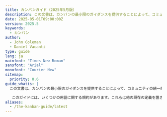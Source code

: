 ```yaml
---
title: カンバンガイド（2025年5月版）
description: この文書は、カンバンの最小限のガイダンスを提供することによって、コミュニティの統一的なリファレンスとなることを目的としています。文脈に応じて、さまざまなアプローチがカンバンを補完し、価値提供と組織の課題の全範囲に対応できるようになります。
date: 2025-05-01T09:00:00Z
version: 2025.5
keywords:
  - カンバン
author:
  - John Coleman
  - Daniel Vacanti
type: guide
lang: ja
mainfont: "Times New Roman"
sansfont: "Arial"
monofont: "Courier New"
sitemap:
  priority: 0.6
guide_whatis: |
  この文書は、カンバンの最小限のガイダンスを提供することによって、コミュニティの統一的なリファレンスとなることを目的としています。文脈に応じて、さまざまなアプローチがカンバンを補完し、価値提供と組織の課題の全範囲に対応できるようになります。

   このガイドには、いくつかの用語に関する規約があります。これらは他の既存の定義を置き換えることを意図したものではなく、ここでどのように適用されることを意図しているかを明確にするためのものです。
aliases:
  - /the-kanban-guide/latest
---
```


